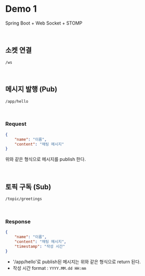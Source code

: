 # Demo 1
Spring Boot + Web Socket + STOMP

<br>

## 소켓 연결
```
/ws
```

<br>

## 메시지 발행 (Pub)
```
/app/hello
```
<br>

### Request
```json
{
    "name": "이름",
    "content": "채팅 메시지"
}
```
위와 같은 형식으로 메시지를 publish 한다.

<br>

## 토픽 구독 (Sub)
```
/topic/greetings
```

<br>

### Response
```json
{
    "name": "이름",
    "content": "채팅 메시지",
    "timestamp": "작성 시간"
}
```
- '/app/hello'로 publish된 메시지는 위와 같은 형식으로 return 된다.
- 작성 시간 format : `YYYY.MM.dd HH:mm`

